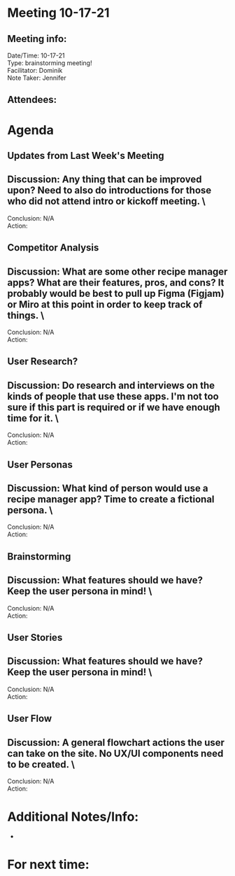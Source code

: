 # Meeting 10-17-21
## Meeting info:
Date/Time: 10-17-21\
Type: brainstorming meeting! \
Facilitator: Dominik\
Note Taker: Jennifer

Attendees:
- 

# Agenda
## Updates from Last Week's Meeting
Discussion: Any thing that can be improved upon? Need to also do introductions for those who did not attend intro or kickoff meeting. \
- 
Conclusion: N/A \
Action: 
## Competitor Analysis
Discussion:  What are some other recipe manager apps? What are their features, pros, and cons? It probably would be best to pull up Figma (Figjam) or Miro at this point in order to keep track of things. \
-
Conclusion: N/A \
Action: 
## User Research?
Discussion:  Do research and interviews on the kinds of people that use these apps. I'm not too sure if this part is required or if we have enough time for it. \
-
Conclusion: N/A \
Action: 
## User Personas
Discussion:  What kind of person would use a recipe manager app? Time to create a fictional persona. \
-
Conclusion: N/A \
Action: 
## Brainstorming
Discussion:  What features should we have? Keep the user persona in mind! \
-
Conclusion: N/A \
Action: 
## User Stories
Discussion:  What features should we have? Keep the user persona in mind! \
-
Conclusion: N/A \
Action: 
## User Flow
Discussion: A general flowchart actions the user can take on the site. No UX/UI components need to be created. \
-
Conclusion: N/A \
Action: 
# Additional Notes/Info:
-
# For next time: